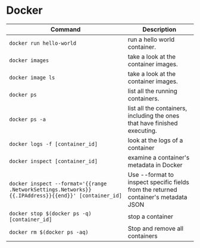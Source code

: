 # Docker

|  Command |  Description |
|----------|--------------|
|`docker run hello-world`       |run a hello world container.                                             |
|`docker images`                |take a look at the container images.                                     |
|`docker image ls`              |take a look at the container images.                                     |
|`docker ps`                    |list all the running containers.                                         |
|`docker ps -a`                 |list all the containers, including the ones that have finished executing.|
|`docker logs -f [container_id]`|look at the logs of a container                                          |
|`docker inspect [container_id]`|examine a container's metadata in Docker                                 |
|`docker inspect --format='{{range .NetworkSettings.Networks}}{{.IPAddress}}{{end}}' [container_id]`|Use --format to inspect specific fields from the returned container's metadata JSON|         |
|`docker stop $(docker ps -q) [container_id]`|stop a container                                            |
|`docker rm $(docker ps -aq)`   |Stop and remove all containers                                           |
